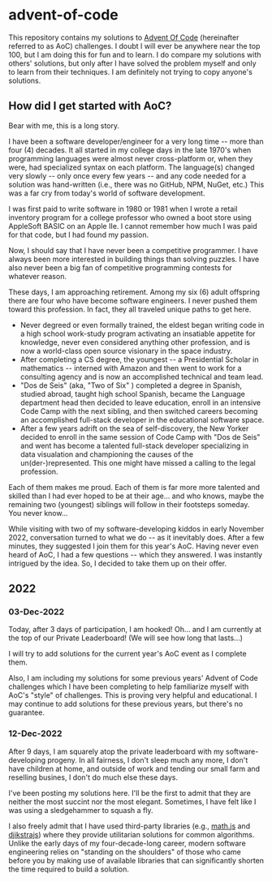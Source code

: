 # advent-of-code

This repository contains my solutions to [Advent Of Code](https://adventofcode.com) (hereinafter referred to as AoC) challenges. I doubt I will ever be anywhere near the top 100, but I am doing this for fun and to learn. I do compare my solutions with others' solutions, but only after I have solved the problem myself and only to learn from their techniques. I am definitely not trying to copy anyone's solutions.

## How did I get started with AoC? 

Bear with me, this is a long story. 

I have been a software developer/engineer for a very long time -- more than four (4) decades. It all started in my college days in the late 1970's when programming languages were almost never cross-platform or, when they were, had specialized syntax on each platform. The language(s) changed very slowly -- only once every few years -- and any code needed for a solution was hand-written (i.e., there was no GitHub, NPM, NuGet, etc.) This was a far cry from today's world of software development. 

I was first paid to write software in 1980 or 1981 when I wrote a retail inventory program for a college professor who owned a boot store using AppleSoft BASIC on an Apple IIe. I cannot remember how much I was paid for that code, but I had found my passion.

Now, I should say that I have never been a competitive programmer. I have always been more interested in building things than solving puzzles. I have also never been a big fan of competitive programming contests for whatever reason.

These days, I am approaching retirement. Among my six (6) adult offspring there are four who have become software engineers. I never pushed them toward this profession. In fact, they all traveled unique paths to get here.

  - Never degreed or even formally trained, the eldest began writing code in a high school work-study program activating an insatiable appetite for knowledge, never even considered anything other profession, and is now a world-class open source visionary in the space industry. 
  - After completing a CS degree, the youngest -- a Presidential Scholar in mathematics -- interned with Amazon and then went to work for a consulting agency and is now an accomplished technical and team lead.
  - "Dos de Seis" (aka, "Two of Six" <g>) completed a degree in Spanish, studied abroad, taught high school Spanish, became the Language department head then decided to leave education, enroll in an intensive Code Camp with the next sibling, and then switched careers becoming an accomplished full-stack developer in the educational software space.
  - After a few years adrift on the sea of self-discovery, the New Yorker decided to enroll in the same session of Code Camp with "Dos de Seis" and went has become a talented full-stack developer specializing in data visualation and championing the causes of the un(der-)represented. This one might have missed a calling to the legal profession.

Each of them makes me proud. Each of them is far more more talented and skilled than I had ever hoped to be at their age... and who knows, maybe the remaining two (youngest) siblings will follow in their footsteps someday. You never know...

While visiting with two of my software-developing kiddos in early November 2022, conversation turned to what we do -- as it inevitably does. After a few minutes, they suggested I join them for this year's AoC. Having never even heard of AoC, I had a few questions -- which they answered. I was instantly intrigued by the idea. So, I decided to take them up on their offer. 

## 2022

### 03-Dec-2022

Today, after 3 days of participation, I am hooked! Oh... and I am currently at the top of our Private Leaderboard! (We will see how long that lasts...)

I will try to add solutions for the current year's AoC event as I complete them. 

Also, I am including my solutions for some previous years' Advent of Code challenges which I have been completing to help familiarize myself with AoC's "style" of challenges. This is proving very helpful and educational. I may continue to add solutions for these previous years, but there's no guarantee.

### 12-Dec-2022

After 9 days, I am squarely atop the private leaderboard with my software-developing progeny. In all fairness, I don't sleep much any more, I don't have children at home, and outside of work and tending our small farm and reselling busines, I don't do much else these days.

I've been posting my solutions here. I'll be the first to admit that they are neither the most succint nor the most elegant. Sometimes, I have felt like I was using a sledgehammer to squash a fly. 

I also freely admit that I have used third-party libraries (e.g., [math.js](https://mathjs.org/docs/datatypes/matrices.html) and [djikstrajs](https://github.com/tcort/dijkstrajs)) where they provide utilitarian solutions for common algorithms. Unlike the early days of my four-decade-long career, modern software engineering relies on "standing on the shoulders" of those who came before you by making use of available libraries that can significantly shorten the time required to build a solution. 
